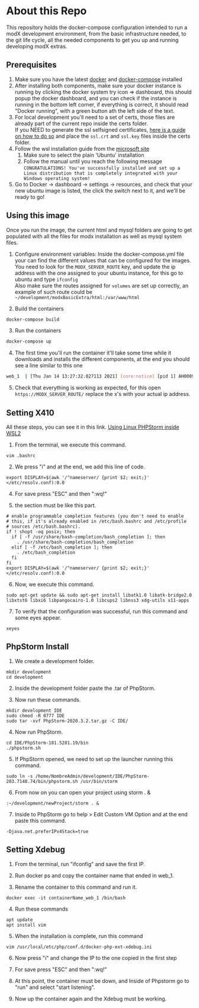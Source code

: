 # About this Repo

This repository holds the docker-compose configuration intended to run a 
modX development environment, from the basic infrastructure needed, to 
the git life cycle, all the needed components to get you up and running
developing modX extras.

## Prerequisites
1. Make sure you have the latest [docker](https://www.docker.com/) and 
   [docker-compose](https://docs.docker.com/compose/install/) installed 
2. After installing both components, make sure your docker instance is 
   running by clicking the docker system try icon => dashboard, this 
   should popup the docker dashboard, and you can check if the instance
   is running in the bottom left corner, if everything is correct, it should
   read "Docker running", with a green button ath the left side of the text.
3. For local development you'll need to a set of certs, those files are already
   part of the current repo inside the certs folder.  
   If you NEED to generate the ssl selfsigned 
   certificates, [here is a guide on how to do so](https://medium.com/the-new-control-plane/generating-self-signed-certificates-on-windows-7812a600c2d8)
   and place the `ssl.crt` and `ssl.key` files inside the certs folder.
4. Follow the wsl installation guide from the [microsoft site](https://docs.microsoft.com/en-us/windows/wsl/install-win10#manual-installation-steps)
   1. Make sure to select the plain 'Ubuntu' installation
   2. Follow the manual until you reach the following message  
   `CONGRATULATIONS! You've successfully installed and set up a Linux distribution that is completely integrated with your Windows operating system!`  
5. Go to Docker -> dashboard -> settings -> resources, and check that your new ubuntu image is listed, the click the switch next to it, and we'll be ready to go!


## Using this image
Once you run the image, the current html and mysql folders are going to get 
populated with all the files for modx installation as well as mysql system files.

1. Configure environment variables: Inside the docker-compose.yml 
   file your can find the different values that can be configured for the images.  
   You need to look for the `MODX_SERVER_ROUTE` key, and update the ip address with the one assigned to your ubuntu instance, for this go to ubuntu and type
   `ifconfig`  
   Also make sure the routes assigned for `volumes` are set up correctly, an example of such route could be `~/development/modxBasicExtra/html:/var/www/html`
   
2. Build the containers
```sh
docker-compose build
```

3. Run the containers
```sh
docker-compose up
```

4. The first time you'll run the container it'll take some time while it 
   downloads and installs the different components, at the end you should see
   a line similar to this one
```sh
web_1  | [Thu Jan 14 13:27:32.027113 2021] [core:notice] [pid 1] AH00094: Command line: 'apache2 -D FOREGROUND'
```   

5. Check that everything is working as expected, for this open `https://MODX_SERVER_ROUTE/`
replace the x's with your actual ip address.

## Setting X410
All these steps, you can see it in this link. [Using Linux PHPStorm inside WSL2](https://www.ddev.com/ddev-local/ddev-local-and-phpstorm-debugging-with-wsl2/)
1. From the terminal, we execute this command.
```
vim .bashrc
```

2. We press "i" and at the end, we add this line of code.
```
export DISPLAY=$(awk '/^nameserver/ {print $2; exit;}' </etc/resolv.conf):0.0
```

4.  For save press "ESC" and then ":wq!"

5.  the section must be like this part.
```
# enable programmable completion features (you don't need to enable
# this, if it's already enabled in /etc/bash.bashrc and /etc/profile
# sources /etc/bash.bashrc).
if ! shopt -oq posix; then
  if [ -f /usr/share/bash-completion/bash_completion ]; then
    . /usr/share/bash-completion/bash_completion
  elif [ -f /etc/bash_completion ]; then
    . /etc/bash_completion
  fi
fi
export DISPLAY=$(awk '/^nameserver/ {print $2; exit;}' </etc/resolv.conf):0.0
```

6. Now, we execute this command.
 ```
sudo apt-get update && sudo apt-get install libatk1.0 libatk-bridge2.0 libxtst6 libxi6 libpangocairo-1.0 libcups2 libnss3 xdg-utils x11-apps
```

7. To verify that the configuration was successful, run this command and some eyes appear.
 ```
xeyes
```

## PhpStorm Install

1. We create a development folder.
```
mkdir development
cd development
```

2. Inside the development folder paste the .tar of PhpStorm.

3. Now run these commands.
```
mkdir development IDE
sudo chmod -R 0777 IDE
sudo tar -xvf PhpStorm-2020.3.2.tar.gz -C IDE/
```

4. Now run PhpStorm.
```
cd IDE/PhpStorm-181.5281.19/bin
./phpstorm.sh
```

5. If PhpStorm opened, we need to set up the launcher running this command.
 ```
sudo ln -s /home/NombreAdmin/development/IDE/PhpStorm-203.7148.74/bin/phpstorm.sh /usr/bin/storm
```

6. From now on you can open your project using storm . &
 ```
:~/development/newProject/storm . &
```

7. Inside to PhpStorm go to help > Edit Custom VM Option and at the end paste this command.
 ```
-Djava.net.preferIPv4Stack=true
```

## Setting Xdebug

1. From the terminal, run "ifconfig" and save the first IP.

2. Run docker ps and copy the container name that ended in web_1.

3. Rename the container to this command and run it.
 ```
docker exec -it containerName_web_1 /bin/bash
```

4. Run these commands
 ```
apt update
apt install vim
```

5. When the installation is complete, run this command
```
vim /usr/local/etc/php/conf.d/docker-php-ext-xdebug.ini
```

6. Now press "i" and change the IP to the one copied in the first step

7. For save press "ESC" and then ":wq!"

8. At this point, the container must be down, and Inside of Phpstorm go to "run" and select "start listening".

9. Now up the container again and the Xdebug must be working. 




